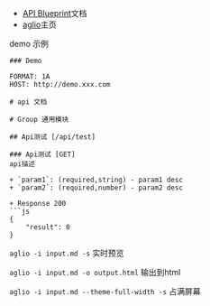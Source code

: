 - [API Blueprint](https://github.com/apiaryio/api-blueprint/blob/master/API%20Blueprint%20Specification.md#def-api-name-section)文档
- [aglio](https://github.com/danielgtaylor/aglio)主页


demo 示例

```
### Demo

FORMAT: 1A
HOST: http://demo.xxx.com

# api 文档

# Group 通用模块

## Api测试 [/api/test]

### Api测试 [GET]
api描述

+ `param1`: (required,string) - param1 desc
+ `param2`: (required,number) - param2 desc

+ Response 200
```js
{
    "result": 0
}
``````


`aglio -i input.md -s` 实时预览

`aglio -i input.md -o output.html` 输出到html

`aglio -i input.md --theme-full-width -s` 占满屏幕